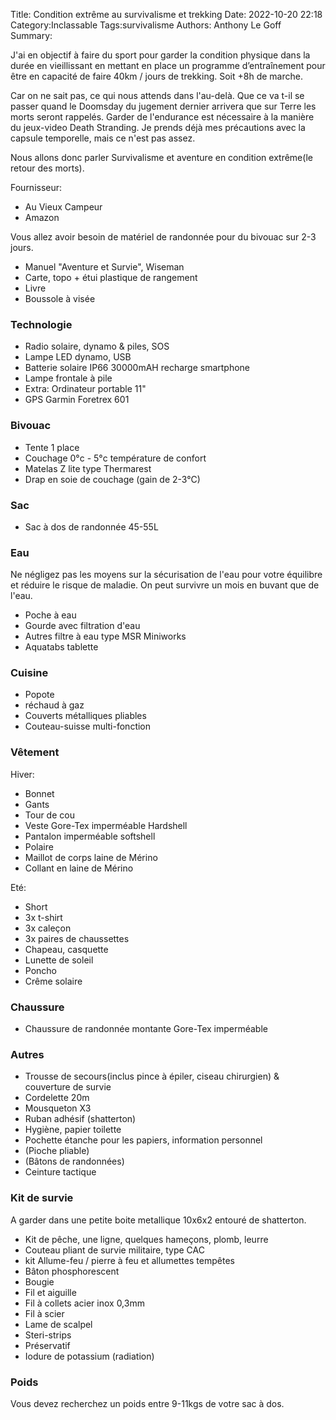 Title: Condition extrême au survivalisme et trekking
Date: 2022-10-20 22:18
Category:Inclassable
Tags:survivalisme
Authors: Anthony Le Goff
Summary:

J'ai en objectif à faire du sport pour garder la condition physique dans la durée en vieillissant en mettant en place un programme d’entraînement pour être en capacité de faire 40km / jours de trekking. Soit +8h de marche.

Car on ne sait pas, ce qui nous attends dans l'au-delà. Que ce va t-il se passer quand le Doomsday du jugement dernier arrivera que sur Terre les morts seront rappelés. Garder de l'endurance est nécessaire à la manière du jeux-video Death Stranding. Je prends déjà mes précautions avec la capsule temporelle, mais ce n'est pas assez. 

Nous allons donc parler Survivalisme et aventure en condition extrême(le retour des morts).

Fournisseur:

* Au Vieux Campeur
* Amazon

Vous allez avoir besoin de matériel de randonnée pour du bivouac sur 2-3 jours.

* Manuel "Aventure et Survie", Wiseman
* Carte, topo + étui plastique de rangement
* Livre
* Boussole à visée

### Technologie

* Radio solaire, dynamo & piles, SOS
* Lampe LED dynamo, USB
* Batterie solaire IP66 30000mAH recharge smartphone
* Lampe frontale à pile
* Extra: Ordinateur portable 11"
* GPS Garmin Foretrex 601

### Bivouac

* Tente 1 place
* Couchage 0°c - 5°c température de confort
* Matelas Z lite type Thermarest
* Drap en soie de couchage (gain de 2-3°C)

### Sac

* Sac à dos de randonnée 45-55L

### Eau

Ne négligez pas les moyens sur la sécurisation de l'eau pour votre équilibre et réduire le risque de maladie. On peut survivre un mois en buvant que de l'eau.

* Poche à eau
* Gourde avec filtration d'eau
* Autres filtre à eau type MSR Miniworks
* Aquatabs tablette

### Cuisine

* Popote
* réchaud à gaz
* Couverts métalliques pliables
* Couteau-suisse multi-fonction 

### Vêtement

Hiver:

* Bonnet
* Gants
* Tour de cou
* Veste Gore-Tex imperméable Hardshell
* Pantalon imperméable softshell
* Polaire
* Maillot de corps laine de Mérino
* Collant en laine de Mérino

Eté:

* Short
* 3x t-shirt
* 3x caleçon
* 3x paires de chaussettes
* Chapeau, casquette
* Lunette de soleil
* Poncho
* Crême solaire

### Chaussure

* Chaussure de randonnée montante Gore-Tex imperméable

### Autres

* Trousse de secours(inclus pince à épiler, ciseau chirurgien) & couverture de survie
* Cordelette 20m
* Mousqueton X3
* Ruban adhésif (shatterton)
* Hygiène, papier toilette
* Pochette étanche pour les papiers, information personnel
* (Pioche pliable)
* (Bâtons de randonnées)
* Ceinture tactique

### Kit de survie

A garder dans une petite boite metallique 10x6x2 entouré de shatterton.

* Kit de pêche, une ligne, quelques hameçons, plomb, leurre
* Couteau pliant de survie militaire, type CAC
* kit Allume-feu / pierre à feu et allumettes tempêtes
* Bâton phosphorescent 
* Bougie
* Fil et aiguille
* Fil à collets acier inox 0,3mm
* Fil à scier
* Lame de scalpel
* Steri-strips
* Préservatif
* Iodure de potassium (radiation)

### Poids

Vous devez recherchez un poids entre 9-11kgs de votre sac à dos.

